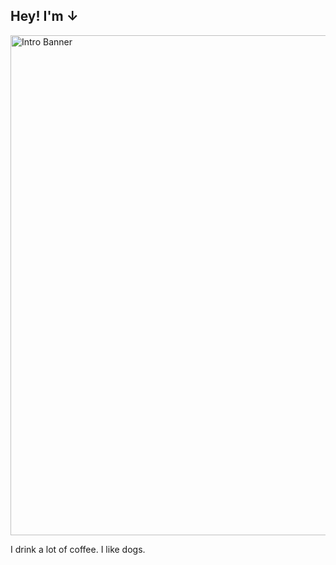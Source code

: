 ## Hey! I'm ↓

<img src="https://github.com/user-attachments/assets/e7c4c6a9-293c-4186-8d47-183a49bdd3d7" width="800" alt="Intro Banner" />


I drink a lot of coffee. I like dogs. 

